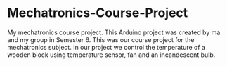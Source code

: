 # Mechatronics-Course-Project
My mechatronics course project.
This Arduino project was created by ma and my group in Semester 6. 
This was our course project for the mechatronics subject.
In our project we control the temperature of a wooden block using temperature sensor, fan and an incandescent bulb.
